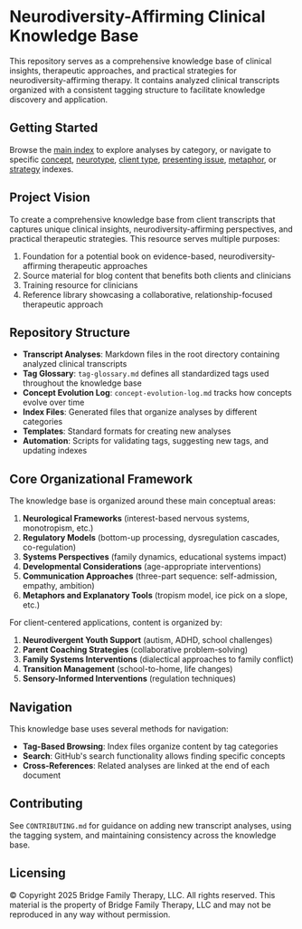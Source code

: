 # Neurodiversity-Affirming Clinical Knowledge Base

This repository serves as a comprehensive knowledge base of clinical insights, therapeutic approaches, and practical strategies for neurodiversity-affirming therapy. It contains analyzed clinical transcripts organized with a consistent tagging structure to facilitate knowledge discovery and application.

## Getting Started

Browse the [main index](index.md) to explore analyses by category, or navigate to specific [concept](index_concepts.md), [neurotype](index_neurotype.md), [client type](index_client_type.md), [presenting issue](index_presenting_issue.md), [metaphor](index_metaphors.md), or [strategy](index_strategies.md) indexes.

## Project Vision

To create a comprehensive knowledge base from client transcripts that captures unique clinical insights, neurodiversity-affirming perspectives, and practical therapeutic strategies. This resource serves multiple purposes:

1. Foundation for a potential book on evidence-based, neurodiversity-affirming therapeutic approaches
2. Source material for blog content that benefits both clients and clinicians
3. Training resource for clinicians 
4. Reference library showcasing a collaborative, relationship-focused therapeutic approach

## Repository Structure

- **Transcript Analyses**: Markdown files in the root directory containing analyzed clinical transcripts
- **Tag Glossary**: `tag-glossary.md` defines all standardized tags used throughout the knowledge base
- **Concept Evolution Log**: `concept-evolution-log.md` tracks how concepts evolve over time
- **Index Files**: Generated files that organize analyses by different categories
- **Templates**: Standard formats for creating new analyses
- **Automation**: Scripts for validating tags, suggesting new tags, and updating indexes

## Core Organizational Framework

The knowledge base is organized around these main conceptual areas:

1. **Neurological Frameworks** (interest-based nervous systems, monotropism, etc.)
2. **Regulatory Models** (bottom-up processing, dysregulation cascades, co-regulation)
3. **Systems Perspectives** (family dynamics, educational systems impact)
4. **Developmental Considerations** (age-appropriate interventions)
5. **Communication Approaches** (three-part sequence: self-admission, empathy, ambition)
6. **Metaphors and Explanatory Tools** (tropism model, ice pick on a slope, etc.)

For client-centered applications, content is organized by:

1. **Neurodivergent Youth Support** (autism, ADHD, school challenges)
2. **Parent Coaching Strategies** (collaborative problem-solving)
3. **Family Systems Interventions** (dialectical approaches to family conflict)
4. **Transition Management** (school-to-home, life changes)
5. **Sensory-Informed Interventions** (regulation techniques)

## Navigation

This knowledge base uses several methods for navigation:

- **Tag-Based Browsing**: Index files organize content by tag categories
- **Search**: GitHub's search functionality allows finding specific concepts
- **Cross-References**: Related analyses are linked at the end of each document

## Contributing

See `CONTRIBUTING.md` for guidance on adding new transcript analyses, using the tagging system, and maintaining consistency across the knowledge base.

## Licensing

© Copyright 2025 Bridge Family Therapy, LLC. All rights reserved. This material is the property of Bridge Family Therapy, LLC and may not be reproduced in any way without permission.
